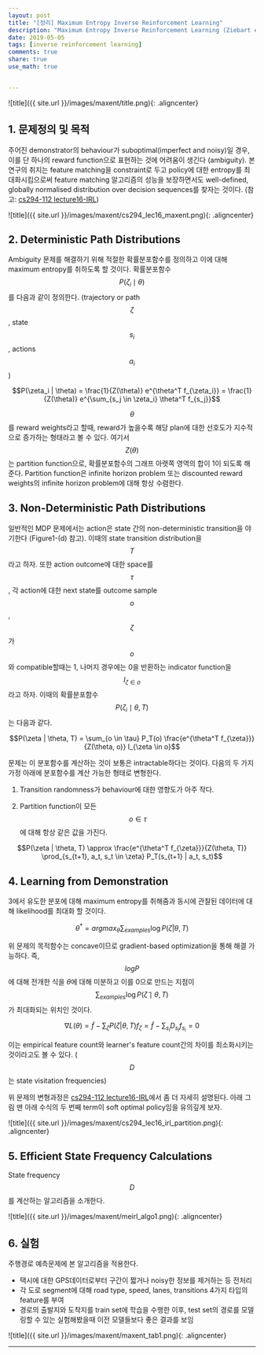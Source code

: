 ```yaml
---
layout: post
title: "[정리] Maximum Entropy Inverse Reinforcement Learning"
description: "Maximum Entropy Inverse Reinforcement Learning (Ziebart et al., 2008)"
date: 2019-05-05
tags: [inverse reinforcement learning]
comments: true
share: true
use_math: true


---
```


![title]({{ site.url }}/images/maxent/title.png){: .aligncenter}

## 1. 문제정의 및 목적

주어진 demonstrator의 behaviour가 suboptimal(imperfect and noisy)일 경우, 이를 단 하나의 reward function으로 표현하는 것에 어려움이 생긴다 (ambiguity). 본 연구의 취지는 feature matching을 constraint로 두고 policy에 대한 entropy를 최대화시킴으로써 feature matching 알고리즘의 성능을 보장하면서도 well-defined, globally normalised distribution over decision
sequences를 찾자는 것이다. (참고: [cs294-112 lecture16-IRL](http://rail.eecs.berkeley.edu/deeprlcourse/static/slides/lec-16.pdf))

![title]({{ site.url }}/images/maxent/cs294_lec16_maxent.png){: .aligncenter}

## 2. Deterministic Path Distributions

Ambiguity 문제를 해결하기 위해 적절한 확률분포함수를 정의하고 이에 대해 maximum entropy를 취하도록 할 것이다. 확률분포함수 $$P(\zeta_i \mid \theta)$$를 다음과 같이 정의한다. (trajectory or path $$\zeta$$, state $$s_i$$, actions $$a_i$$)

$$P(\zeta_i | \theta) = \frac{1}{Z(\theta)} e^{\theta^T f_{\zeta_i}} = \frac{1}{Z(\theta)} e^{\sum_{s_j \in \zeta_i} \theta^T f_{s_j}}$$

$$\theta$$를 reward weights라고 할때, reward가 높을수록 해당 plan에 대한 선호도가 지수적으로 증가하는 형태라고 볼 수 있다. 여기서 $$Z(\theta)$$는 partition function으로, 확률분포함수의 그래프 아랫쪽 영역의 합이 1이 되도록 해준다. Partition function은 infinite horizon problem 또는 discounted reward weights의 infinite horizon problem에 대해 항상 수렴한다. 

## 3. Non-Deterministic Path Distributions

일반적인 MDP 문제에서는 action은 state 간의 non-deterministic transition을 야기한다 (Figure1-(d) 참고). 이때의 state transition distribution을 $$T$$라고 하자. 또한 action outcome에 대한 space를 $$\tau$$, 각 action에 대한 next state를 outcome sample $$o$$, $$\zeta$$가 $$o$$와 compatible할때는 1, 나머지 경우에는 0을 반환하는 indicator function을 $$I_{\zeta \in o}$$라고 하자. 이때의 확률분포함수 $$P(\zeta_i \mid \theta, T)$$는 다음과 같다.

$$P(\zeta | \theta, T) = \sum_{o \in \tau} P_T(o) \frac{e^{\theta^T f_{\zeta}}}{Z(\theta, o)} I_{\zeta \in o}$$

문제는 이 분포함수를 계산하는 것이 보통은 intractable하다는 것이다. 다음의 두 가지 가정 아래에 분포함수를 계산 가능한 형태로 변형한다.



1. Transition randomness가 behaviour에 대한 영향도가 아주 작다.

2. Partition function이 모든 $$o \in \tau$$에 대해 항상 같은 값을 가진다.

   

$$P(\zeta | \theta, T) \approx \frac{e^{\theta^T f_{\zeta}}}{Z(\theta, T)} \prod_{s_{t+1}, a_t, s_t \in \zeta} P_T(s_{t+1} | a_t, s_t)$$

## 4. Learning from Demonstration

3에서 유도한 분포에 대해 maximum entropy를 취해줌과 동시에 관찰된 데이터에 대해 likelihood를 최대화 할 것이다.

$$\theta^* = argmax_{\theta} \sum_{examples} \log P(\tilde{\zeta} | \theta, T)$$

위 문제의 목적함수는 concave이므로 gradient-based optimization을 통해 해결 가능하다. 즉, $$log P$$에 대해 전개한 식을 $\theta$에 대해 미분하고 이를 0으로 만드는 지점이 $$\sum_{examples} \log P(\tilde{\zeta} \mid \theta, T)$$가 최대화되는  위치인 것이다. 

$$\nabla L(\theta) = \tilde{f} - \sum_{\zeta} P(\zeta | \theta, T) f_{\zeta} = \tilde{f} - \sum_{s_i} D_{s_i} f_{s_i} = 0$$

이는 empirical feature count와 learner's feature count간의 차이를 최소화시키는 것이라고도 볼 수 있다. ($$D$$는 state visitation frequencies)

위 문제의 변형과정은 [cs294-112 lecture16-IRL](http://rail.eecs.berkeley.edu/deeprlcourse/static/slides/lec-16.pdf)에서 좀 더 자세히 설명된다. 아래 그림 맨 아래 수식의 두 번째 term이 soft optimal policy임을 유의깊게 보자.

![title]({{ site.url }}/images/maxent/cs294_lec16_irl_partition.png){: .aligncenter}

## 5. Efficient State Frequency Calculations

State frequency $$D$$를 계산하는 알고리즘을 소개한다.

![title]({{ site.url }}/images/maxent/meirl_algo1.png){: .aligncenter}

## 6. 실험

주행경로 예측문제에 본 알고리즘을 적용한다.

  - 택시에 대한 GPS데이터로부터 구간이 짧거나 noisy한 정보를 제거하는 등 전처리
  - 각 도로 segment에 대해 road type, speed, lanes, transitions 4가지 타입의 feature를 부여
  - 경로의 출발지와 도착지를 train set에 학습을 수행한 이후, test set의 경로를 모델링할 수 있는 실험해봤을때 이전 모델들보다 좋은 결과를 보임

![title]({{ site.url }}/images/maxent/maxent_tab1.png){: .aligncenter}

--------------------